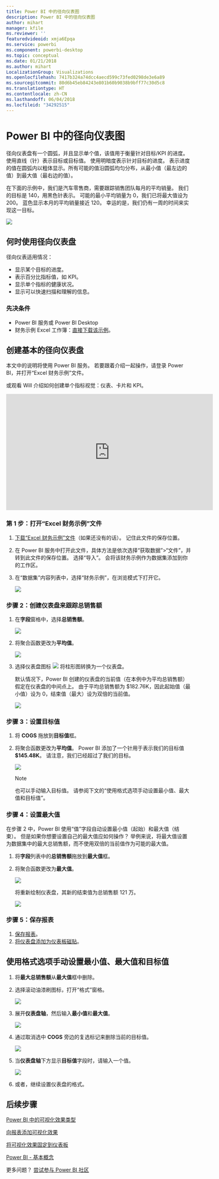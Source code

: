 ```yaml
---
title: Power BI 中的径向仪表图
description: Power BI 中的径向仪表图
author: mihart
manager: kfile
ms.reviewer: ''
featuredvideoid: xmja6Epqa
ms.service: powerbi
ms.component: powerbi-desktop
ms.topic: conceptual
ms.date: 01/21/2018
ms.author: mihart
LocalizationGroup: Visualizations
ms.openlocfilehash: 7417b324a74dcc4aecd599c73fed0298de3e6a89
ms.sourcegitcommit: 80d6b45eb84243e801b60b9038b9bff77c30d5c8
ms.translationtype: HT
ms.contentlocale: zh-CN
ms.lasthandoff: 06/04/2018
ms.locfileid: "34292515"
---
```

# <a name="radial-gauge-charts-in-power-bi"></a>Power BI 中的径向仪表图
径向仪表盘有一个圆弧，并且显示单个值，该值用于衡量针对目标/KPI 的进度。  使用直线（针）表示目标或目标值。 使用明暗度表示针对目标的进度。  表示进度的值在圆弧内以粗体显示。所有可能的值沿圆弧均匀分布，从最小值（最左边的值）到最大值（最右边的值）。

在下面的示例中，我们是汽车零售商，需要跟踪销售团队每月的平均销量。 我们的目标是 140，用黑色针表示。  可能的最小平均销量为 0，我们已将最大值设为 200。  蓝色显示本月的平均销量接近 120。 幸运的是，我们仍有一周的时间来实现这一目标。

![](media/power-bi-visualization-radial-gauge-charts/gauge_m.png)

## <a name="when-to-use-a-radial-gauge"></a>何时使用径向仪表盘
径向仪表适用情况：

* 显示某个目标的进度。
* 表示百分比指标值，如 KPI。
* 显示单个指标的健康状况。
* 显示可以快速扫描和理解的信息。

### <a name="prerequisites"></a>先决条件
 - Power BI 服务或 Power BI Desktop
 - 财务示例 Excel 工作簿：[直接下载该示例](http://go.microsoft.com/fwlink/?LinkID=521962)。

## <a name="create-a-basic-radial-gauge"></a>创建基本的径向仪表盘
本文中的说明将使用 Power BI 服务。 若要跟着介绍一起操作，请登录 Power BI，并打开“Excel 财务示例”文件。  

或观看 Will 介绍如何创建单个指标视觉：仪表、卡片和 KPI。

<iframe width="560" height="315" src="https://www.youtube.com/embed/xmja6EpqaO0?list=PL1N57mwBHtN0JFoKSR0n-tBkUJHeMP2cP" frameborder="0" allowfullscreen></iframe>

### <a name="step-1-open-the-financial-sample-excel-file"></a>第 1 步：打开“Excel 财务示例”文件
1. [下载“Excel 财务示例”文件](sample-financial-download.md)（如果还没有的话）。 记住此文件的保存位置。

2. 在 Power BI 服务中打开此文件，具体方法是依次选择“获取数据”\>“文件”，并转到此文件的保存位置。 选择“导入”。 会将该财务示例作为数据集添加到你的工作区。

3. 在“数据集”内容列表中，选择“财务示例”，在浏览模式下打开它。

    ![](media/power-bi-visualization-radial-gauge-charts/power-bi-dataset.png)

### <a name="step-2-create-a-gauge-to-track-gross-sales"></a>步骤 2：创建仪表盘来跟踪总销售额
1. 在**字段**窗格中，选择**总销售额**。
   
   ![](media/power-bi-visualization-radial-gauge-charts/grosssalesvalue_new.png)
2. 将聚合函数更改为**平均值**。
   
   ![](media/power-bi-visualization-radial-gauge-charts/changetoaverage_new.png)
3. 选择仪表盘图标 ![](media/power-bi-visualization-radial-gauge-charts/gaugeicon_new.png) 将柱形图转换为一个仪表盘。
   
   默认情况下，Power BI 创建的仪表盘的当前值（在本例中为平均总销售额）假定在仪表盘的中间点上。 由于平均总销售额为 $182.76K，因此起始值（最小值）设为 0，结束值（最大）设为双倍的当前值。
   
   ![](media/power-bi-visualization-radial-gauge-charts/gauge_no_target.png)

### <a name="step-3-set-a-target-value"></a>步骤 3：设置目标值
1. 将 **COGS** 拖放到**目标值**框。
2. 将聚合函数更改为**平均值**。
   Power BI 添加了一个针用于表示我们的目标值 **$145.48K**。 请注意，我们已经超过了我们的目标。
   
   ![](media/power-bi-visualization-radial-gauge-charts/gaugeinprogress_new.png)
   
   > [!NOTE]
   > 也可以手动输入目标值。  请参阅下文的“使用格式选项手动设置最小值、最大值和目标值”。
   > 
   > 

### <a name="step-4-set-a-maximum-value"></a>步骤 4：设置最大值
在步骤 2 中，Power BI 使用“值”字段自动设置最小值（起始）和最大值（结束）。  但是如果你想要设置自己的最大值应如何操作？  举例来说，将最大值设置为数据集中的最大总销售额，而不使用双倍的当前值作为可能的最大值。 

1. 将**字段**列表中的**总销售额**拖放到**最大值**框。
2. 将聚合函数更改为**最大值**。
   
   ![](media/power-bi-visualization-radial-gauge-charts/setmaximum_new.png)
   
   将重新绘制仪表盘，其新的结束值为总销售额 121 万。
   
   ![](media/power-bi-visualization-radial-gauge-charts/power-bi-final-gauge.png)

### <a name="step-5-save-your-report"></a>步骤 5：保存报表
1. [保存报表](service-report-save.md)。
2. [将仪表盘添加为仪表板磁贴](service-dashboard-tiles.md)。 

## <a name="use-formatting-options-to-manually-set-minimum-maximum-and-target-values"></a>使用格式选项手动设置最小值、最大值和目标值
1. 将**最大总销售额**从**最大值**框中删除。
2. 选择滚动油漆刷图标，打开“格式”窗格。
   
   ![](media/power-bi-visualization-radial-gauge-charts/power-bi-roller.png)
3. 展开**仪表盘轴**，然后输入**最小值**和**最大值**。
   
    ![](media/power-bi-visualization-radial-gauge-charts/power-bi-gauge-axis.png)
4. 通过取消选中 **COGS** 旁边的复选标记来删除当前的目标值。
   
    ![](media/power-bi-visualization-radial-gauge-charts/pbi_remove_target.png)
5. 当**仪表盘轴**下方显示**目标值**字段时，请输入一个值。
   
    ![](media/power-bi-visualization-radial-gauge-charts/power-bi-gauge-target.png)
6. 或者，继续设置仪表盘的格式。

## <a name="next-steps"></a>后续步骤
[Power BI 中的可视化效果类型](power-bi-visualization-types-for-reports-and-q-and-a.md)

[向报表添加可视化效果](power-bi-report-add-visualizations-i.md)

[将可视化效果固定到仪表板](service-dashboard-pin-tile-from-report.md)

[Power BI - 基本概念](service-basic-concepts.md)

更多问题？ [尝试参与 Power BI 社区](http://community.powerbi.com/)

